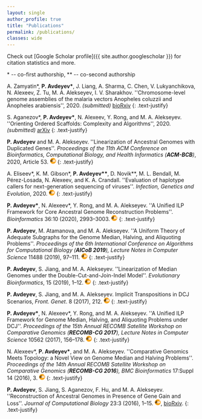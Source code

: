 ```yaml
---
layout: single
author_profile: true
title: "Publications"
permalink: /publications/
classes: wide
---
```


Check out [Google Scholar profile]({{ site.author.googlescholar }}) for citation statistics and more.

\* -- co-first authorship, \*\* -- co-second authorship  

A. Zamyatin\*, **P. Avdeyev\***, J. Liang, A. Sharma, C. Chen, V. Lukyanchikova, N. Alexeev, Z. Tu, M. A. Alekseyev, I. V. Sharakhov. ''Chromosome-level genome assemblies of the malaria vectors Anopheles coluzzii and Anopheles arabiensis'', 2020. *(submitted)* 
[bioRxiv](https://doi.org/10.1101/2020.09.29.318477)
{: .text-justify}

S. Aganezov\*, **P. Avdeyev\***, N. Alexeev, Y. Rong, and M. A. Alekseyev. ''Orienting Ordered Scaffolds: Complexity and Algorithms'', 2020. *(submitted)*
[arXiv](https://arxiv.org/abs/1911.11190)
{: .text-justify}

**P. Avdeyev** and M. A. Alekseyev. ''Linearization of Ancestral Genomes with Duplicated Genes''. *Proceedings of the 11th ACM Conference on Bioinformatics, Computational Biology, and Health Informatics (**ACM-BCB**)*, 2020, Article 53. 
[![doi](../assets/images/icons16/doi-icon.png)](doi:10.1145/3388440.3412484)
{: .text-justify}

A. Eliseev\*, K. M. Gibson\*, **P. Avdeyev\*\***, D. Novik\*\*, M. L. Bendall, M. Pérez-Losada, N. Alexeev, and K. A. Crandall. ''Evaluation of haplotype callers for next-generation sequencing of viruses''. *Infection, Genetics and Evolution*, 2020.
[![doi](../assets/images/icons16/doi-icon.png)](https://doi.org/10.1016/j.meegid.2020.104277)
{: .text-justify}

**P. Avdeyev\***, N. Alexeev\*, Y. Rong, and M. A. Alekseyev. ''A Unified ILP Framework for Core Ancestral Genome Reconstruction Problems''. *Bioinformatics* 36:10 (2020), 2993–3003. 
[![doi](../assets/images/icons16/doi-icon.png)](doi:10.1093/bioinformatics/btaa100)
{: .text-justify}

**P. Avdeyev**, M. Atamanova, and M. A. Alekseyev. ''A Uniform Theory of Adequate Subgraphs for the Genome Median, Halving, and Aliquoting Problems''. *Proceedings of the 6th International Conference on Algorithms for Computational Biology (**AlCoB 2019**), Lecture Notes in Computer Science* 11488 (2019), 97–111.
[![doi](../assets/images/icons16/doi-icon.png)](https://doi:10.1007/978-3-030-18174-1_7)
{: .text-justify}

**P. Avdeyev**, S. Jiang, and M. A. Alekseyev. ''Linearization of Median Genomes under the Double-Cut-and-Join-Indel Model''. *Evolutionary Bioinformatics*, 15 (2019), 1–12. 
[![doi](../assets/images/icons16/doi-icon.png)](https://doi:10.1177/1176934318820534)
{: .text-justify}

**P. Avdeyev**, S. Jiang, and M. A. Alekseyev. Implicit Transpositions in DCJ Scenarios, *Front. Genet*. 8 (2017), 212. 
[![doi](../assets/images/icons16/doi-icon.png)](https://doi.org/10.3389/fgene.2017.00212)
{: .text-justify}

**P. Avdeyev\***, N. Alexeev\*, Y. Rong, and M. A. Alekseyev. ''A Unified ILP Framework for Genome Median, Halving, and Aliquoting Problems under DCJ''. *Proceedings of the 15th Annual RECOMB Satellite Workshop on Comparative Genomics (**RECOMB-CG 2017**), Lecture Notes in Computer Science* 10562 (2017), 156–178.
[![doi](../assets/images/icons16/doi-icon.png)](https://doi.org/10.1007/978-3-319-67979-2_9)
{: .text-justify}

N. Alexeev\*, **P. Avdeyev\***,  and M. A. Alekseyev. ''Comparative Genomics Meets Topology: a Novel View on Genome Median and Halving Problems''. *Proceedings of the 14th Annual RECOMB Satellite Workshop on Comparative Genomics (**RECOMB-CG 2016**), BMC Bioinformatics* 17:Suppl 14 (2016), 3. 
[![doi](../assets/images/icons16/doi-icon.png)](https://doi.org/10.1186/s12859-016-1263-7)
{: .text-justify}

**P. Avdeyev**, S. Jiang, S. Aganezov, F. Hu, and M. A. Alekseyev. ''Reconstruction of Ancestral Genomes in Presence of Gene Gain and Loss''. *Journal of Computational Biology* 23:3 (2016), 1–15. 
[![doi](../assets/images/icons16/doi-icon.png)](https://doi.org/10.1089/cmb.2015.0160),
[bioRxiv](http://dx.doi.org/10.1101/040196).
{: .text-justify}
